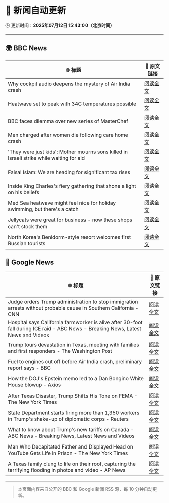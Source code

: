 # 🧠 新闻自动更新

🕒 更新时间：**2025年07月12日 15:43:00（北京时间）**

---

## 🌍 BBC News

| 🌐 标题 | 🔗 原文链接 |
|--------|-------------|
| Why cockpit audio deepens the mystery of Air India crash | [阅读全文](https://www.bbc.com/news/articles/cx2gy78gpnqo) |
| Heatwave set to peak with 34C temperatures possible | [阅读全文](https://www.bbc.com/news/articles/c5y2jd5yye9o) |
| BBC faces dilemma over new series of MasterChef | [阅读全文](https://www.bbc.com/news/articles/cm2mx9x5yrno) |
| Men charged after women die following care home crash | [阅读全文](https://www.bbc.com/news/articles/cql0gl9e1pwo) |
| 'They were just kids': Mother mourns sons killed in Israeli strike while waiting for aid | [阅读全文](https://www.bbc.com/news/articles/cy9xgrrq54go) |
| Faisal Islam: We are heading for significant tax rises | [阅读全文](https://www.bbc.com/news/articles/c9dgn647nplo) |
| Inside King Charles's fiery gathering that shone a light on his beliefs | [阅读全文](https://www.bbc.com/news/articles/c0l4jppyjzjo) |
| Med Sea heatwave might feel nice for holiday swimming, but there's a catch | [阅读全文](https://www.bbc.com/news/articles/c4g2v1l7j6yo) |
| Jellycats were great for business - now these shops can't stock them | [阅读全文](https://www.bbc.com/news/articles/cwyr854k912o) |
| North Korea's Benidorm-style resort welcomes first Russian tourists | [阅读全文](https://www.bbc.com/news/articles/cwyrk588dlro) |

## 📰 Google News

| 🌐 标题 | 🔗 原文链接 |
|--------|-------------|
| Judge orders Trump administration to stop immigration arrests without probable cause in Southern California - CNN | [阅读全文](https://news.google.com/rss/articles/CBMijgFBVV95cUxNSnM2eXBlaENsWi1FOFZSZTdGS2I1ZWVWWVRyTVJRREc0WlFIcTlybks0U0VORVZ0b2IzSFZTdS1oSFliMFpwdWNVcmVkS1VWTU9EOHBneXZxcnVCQXRVT0xzSmVaZEpUdktMNEtPZXM4T1BZaWtZa2RVOGh6QTVwNDFwdVhpV1JSZXNwR0lR0gGTAUFVX3lxTE82dEVsVDNPQVkyeTZUaUF2VGloS1B3eDAzTWkyMXV2T2J2emJTWXhTZV9pSHRCZldHcGg1dXJUVlBVcDdWemlKbHUyNWlxVzhPT0N6dWpnVk4tN0Uyb2d5OVlaanF2Q0d1U1k0N1F6WkZaUGtzR2tJbVNYYWNIN2pVRm9zYjlNUXJtRDNOYS1saDlNTQ?oc=5) |
| Hospital says California farmworker is alive after 30-foot fall during ICE raid - ABC News - Breaking News, Latest News and Videos | [阅读全文](https://news.google.com/rss/articles/CBMiogFBVV95cUxOMGNLY3VOeWlEQTYwZFhGWVJIY3pYZzZ2eFloeDBtZ1ZESDJEdXZGMnhqdlJnT1BYcUwwb2VGTU4yMFRnS0N0OEwxSlFWckNaV2FjazREYm5ERHI5V3JyV0l0a3oxSzJZNmM4SThtdXZKYzRSUWU0UC1HalJVcWN4aGZFc0xWR0lMaG9jZHdsci11UXpxUEluSnpkaXlVajBNMWfSAacBQVVfeXFMTm5jdzRrZEhtemM3c1otWnJnR0Rjb19tX09qdDlVSnlZNUhQbEQyTFgyRG01Q3llVV8xWmJ0Z3AxQ1BJT2hiTENyN0s1RVRuU0ZZSTZOSGdfWnN5Q1FQc0htbkQtM002elpmZHZ6aWx4eF9pd0t5dDJYeWRKNTF4UVA3N0NtVjFSeUctc0RlVTlCWEx3cjkyT2RaYXF3a2FlcWJpamJadk0?oc=5) |
| Trump tours devastation in Texas, meeting with families and first responders - The Washington Post | [阅读全文](https://news.google.com/rss/articles/CBMilAFBVV95cUxQZDNSbTRtZk5sMk96UDRtVlQxNVZPVzJ2eUwzRmxrWl8wTmpWZHNveTdCNi01U2VQdU9HYUpOYk1jY0lpTkdhaThrWW53Y25DbW5rWVVaZkhZaXB1eXViY1FCRGQ2MGlwZTVrTDhwUEJlNDF6dTdxT21YQmJxbHA3VzBjUWpDVnNMZHdzd1c3WlJLNkJB?oc=5) |
| Fuel to engines cut off before Air India crash, preliminary report says - BBC | [阅读全文](https://news.google.com/rss/articles/CBMiWkFVX3lxTE1DblYwLVRPYjg4dm94TElTdk9lTm9Ba1hjY3pnVVBqYU9ncDZWeERLMV83bXZDVXRXaXVDUndtMXIweDcwdEc2NmRjVXhERUJsdkxwTUswWFFjUdIBX0FVX3lxTFBFR2xrRXNSV0NUQlBsTnRfcDZQbFFuRzFjY2JoZFhDbWEyUFl6aEJRRDV3dDhZOVFmWG5FQjVVSDdhQVNZVmpkbnpLODcwS25xUTByUmlJazloMmVtZ1BR?oc=5) |
| How the DOJ's Epstein memo led to a Dan Bongino White House blowup - Axios | [阅读全文](https://news.google.com/rss/articles/CBMidEFVX3lxTE1rTlVMNHdoRE1zdnA2VkhnelZpai1vWk9JVFIxR0RKWnNSZTh2VWlZeWRLMmNTY3BWRExadi0tMDZaa19sX1NVMmVfaWdXUi1zdkV5UV9lejZCWHhOMXhDY2JkZWFlYmUzajUzSFc3ZE1Sc1dv?oc=5) |
| After Texas Disaster, Trump Shifts His Tone on FEMA - The New York Times | [阅读全文](https://news.google.com/rss/articles/CBMif0FVX3lxTE5LbENHem5tcUxYalpnSnVvbjRJSFhKcG5OSHdpUjRXeFVtMmQ3M1VDVHExZ1YwdFVWZXhzVzBBUkxUSkhJRG8wbVk1eUt4bjhJTjU3bXV3SzBRWUppVXdEaEh2UC1DcXBaVTVGWWFyTmxGcldiYVhEWkpJaHNLYVk?oc=5) |
| State Department starts firing more than 1,350 workers in Trump's shake-up of diplomatic corps - Reuters | [阅读全文](https://news.google.com/rss/articles/CBMixAFBVV95cUxPTjFMQlJ5NTAxekNsS0RFdzc1dWtucFUzOEtHaVI1QlVqRlFjRVNBV1FFQzFZVVlfaUxxZHFLV2hldEQwWDVGUFNUNHR6S1JCbXBfRnRqZGdMQ1dyUk5qbWlsMkM4UkpFajF4M3BGbHpMNW9oSUxMeXZrclZsU1RiVm9kN2ZfYVBmSEluamtnelJ0RkxXTDJzWDhiWnBSTm9zYy1JQ3Q4MDFtQjZsOTBlR1duZGdpZGJZRUJpT1ZGc1RpY2RP?oc=5) |
| What to know about Trump's new tariffs on Canada - ABC News - Breaking News, Latest News and Videos | [阅读全文](https://news.google.com/rss/articles/CBMiggFBVV95cUxOb0w3bU0tcEo1QUJNeXhVckxUcVcxRFpXSWlwMmpQY2JJMXhJUk5mS0lTQS1USUdCUVA1ZHI0ZmsySm13eHpHWmFZcnFkS19CbXc4NnlPM2JiYjRUczh0dUlhMm9BNXpDRmRZT1pkQlVTdXhzQjBxX3JxN2NzMVZlME9n0gGHAUFVX3lxTE9LblJCaHVkOVVhNnZOZnZvU0djZGYwUFpieXVwU2tHZlI1dUdkdVFCT09GSTZlc1B1OWJPaFhydnJhaThiYUlrdlcycGtBN0Z2U3dtMUdzQVZBX19lT25vR1Baam56Ym9WWEQ1cjVvN3F4XzY1ek9BNE9Pbng2SkVOY2MxU2ljUQ?oc=5) |
| Man Who Decapitated Father and Displayed Head on YouTube Gets Life in Prison - The New York Times | [阅读全文](https://news.google.com/rss/articles/CBMijAFBVV95cUxOMy03eTh3OHNTcm9KU3lISk50QkFRN21FSGxuZ29qNFU5SlEwNXB2bjdIOHlsNEZWc0VWQ0tnOC1IYllHMXBhdUJ2eDZJMDR6ZW1CNzFIMDJGREFyQnNPMC1KM2tfQkV5S2w0QWRjcEtVbk9qVHN3ODdwZlByRUZzZEFIckFvdzRUOGQwRA?oc=5) |
| A Texas family clung to life on their roof, capturing the terrifying flooding in photos and video - AP News | [阅读全文](https://news.google.com/rss/articles/CBMikgFBVV95cUxPVzk0SlZnQmREQkRjajFfdlExUVBiUzdVbU5xWF9xY0tld01mNVBueHpVTDdBaDMtZk04U0IzRWFFdHd6ZW4tWEltaXBVUTBpSFlVQTI3Q013clY2bXljcUdKMzJkWjV0OTQ1MWxFT09mWnBkLUhva05TQWZOeWtnc3p0TzUzWkpwdjM5blNVR08zZw?oc=5) |

---
> 本页面内容来自公开的 BBC 和 Google 新闻 RSS 源，每 10 分钟自动更新。